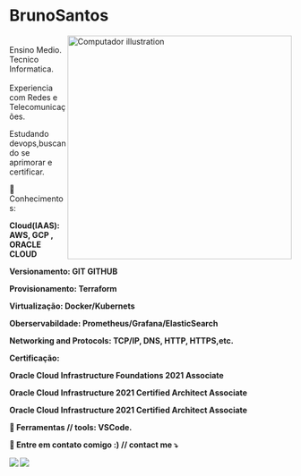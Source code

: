 # BrunoSantos
<img src="https://raw.githubusercontent.com/MicaelliMedeiros/micaellimedeiros/master/image/computer-illustration.png" min-width="400px" max-width="400px" width="400px" align="right" alt="Computador illustration">

<p align="left"> <br>
Ensino Medio.<br>
Tecnico Informatica. <br>
<br>
Experiencia com Redes e Telecomunicações. </p>
Estudando devops,buscando se aprimorar e certificar.<br>
</p>

<p align="left">
  🦄 Conhecimentos: <strong> </p>
         Cloud(IAAS): AWS, GCP , ORACLE CLOUD </p>
         Versionamento: GIT GITHUB </p>
		 Provisionamento: Terraform </p>
		 Virtualização: Docker/Kubernets </p>
		 Oberservabildade: Prometheus/Grafana/ElasticSearch</p>
		 Networking and Protocols: TCP/IP, DNS, HTTP, HTTPS,etc.</p>
		 
  Certificação: </p> 
  Oracle Cloud Infrastructure Foundations 2021 Associate </p>
  Oracle Cloud Infrastructure 2021 Certified Architect Associate </p>
  Oracle Cloud Infrastructure 2021 Certified Architect Associate </p>
		 
  💼 Ferramentas // tools: <strong>VSCode.</strong>
</p>

<p align="left">
  💌 Entre em contato comigo :) // contact me ⤵️
</p>

<p align="left">
  <a href="mailto:brunosantosc1@gmail.com" alt="Gmail">
  <img src="https://img.shields.io/badge/-Gmail-FF0000?style=flat-square&labelColor=FF0000&logo=gmail&logoColor=white&link=LINK-DO-SEU-EMAIL" /></a>

  <a href="https://www.linkedin.com/in/bruno-santos-6789a2154/" alt="Linkedin">
  <img src="https://img.shields.io/badge/-Linkedin-0e76a8?style=flat-square&logo=Linkedin&logoColor=white&link=LINK-DO-SEU-LINKEDIN" /></a>

